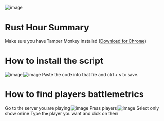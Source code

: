 ![image](https://github.com/Hexay/TamperMonkey/assets/97907668/904146fd-04a9-42e4-9802-f94a3e0d481e)
# Rust Hour Summary

Make sure you have Tamper Monkey installed ([Download for Chrome](https://chrome.google.com/webstore/detail/tampermonkey/dhdgffkkebhmkfjojejmpbldmpobfkfo))  

# How to install the script
![image](https://github.com/Hexay/TamperMonkey/assets/97907668/d9c6e188-eed3-4a5e-a82d-2456b7df4abd)
![image](https://github.com/Hexay/TamperMonkey/assets/97907668/c94a4bb5-2c17-4630-9d78-76963fd6f143)
Paste the code into that file and ctrl + s to save.

# How to find players battlemetrics
Go to the server you are playing
![image](https://github.com/Hexay/TamperMonkey/assets/97907668/7dd973a1-69fe-4d39-b015-55dcc078bac0)
Press players
![image](https://github.com/Hexay/TamperMonkey/assets/97907668/4270c6d9-1d7e-4599-8d66-eb050330108d)
Select only show online
Type the player you want and click on them

